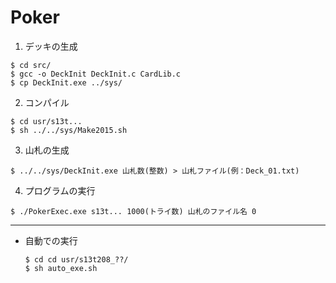 # Poker

1. デッキの生成  
  ```
  $ cd src/  
  $ gcc -o DeckInit DeckInit.c CardLib.c  
  $ cp DeckInit.exe ../sys/  
  ```
2. コンパイル  
  ```
  $ cd usr/s13t...  
  $ sh ../../sys/Make2015.sh  
  ```
3. 山札の生成  
  ```
  $ ../../sys/DeckInit.exe 山札数(整数) > 山札ファイル(例：Deck_01.txt)  
  ```
4. プログラムの実行  
  ```  
  $ ./PokerExec.exe s13t... 1000(トライ数) 山札のファイル名 0  
  ```

---

* 自動での実行  
  ```  
  $ cd cd usr/s13t208_??/  
  $ sh auto_exe.sh  
  ```

